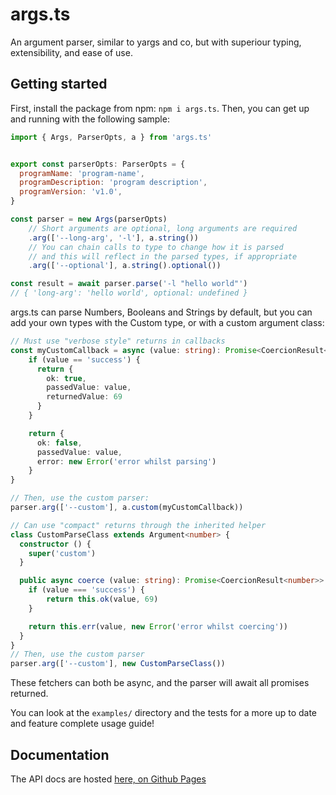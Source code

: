 # args.ts

An argument parser, similar to yargs and co, but with superiour typing, extensibility, and ease of use.

## Getting started

First, install the package from npm: `npm i args.ts`.
Then, you can get up and running with the following sample:
```js
import { Args, ParserOpts, a } from 'args.ts'


export const parserOpts: ParserOpts = {
  programName: 'program-name',
  programDescription: 'program description',
  programVersion: 'v1.0',
}

const parser = new Args(parserOpts)
    // Short arguments are optional, long arguments are required
    .arg(['--long-arg', '-l'], a.string())
    // You can chain calls to type to change how it is parsed
    // and this will reflect in the parsed types, if appropriate
    .arg(['--optional'], a.string().optional()) 

const result = await parser.parse('-l "hello world"') 
// { 'long-arg': 'hello world', optional: undefined }
```

args.ts can parse Numbers, Booleans and Strings by default, but you can add your own types with the Custom type, or with a custom argument class:
```ts
// Must use "verbose style" returns in callbacks
const myCustomCallback = async (value: string): Promise<CoercionResult<number>> => {
    if (value == 'success') {
      return {
        ok: true,
        passedValue: value,
        returnedValue: 69
      }
    }

    return {
      ok: false,
      passedValue: value,
      error: new Error('error whilst parsing')
    }
}

// Then, use the custom parser:
parser.arg(['--custom'], a.custom(myCustomCallback))
```
```ts
// Can use "compact" returns through the inherited helper
class CustomParseClass extends Argument<number> {
  constructor () {
    super('custom')
  }

  public async coerce (value: string): Promise<CoercionResult<number>> {
    if (value === 'success') {
        return this.ok(value, 69)
    }

    return this.err(value, new Error('error whilst coercing'))
  }
}
// Then, use the custom parser
parser.arg(['--custom'], new CustomParseClass())
```
These fetchers can both be async, and the parser will await all promises returned.

You can look at the `examples/` directory and the tests for a more up to date and feature complete usage guide!

## Documentation

The API docs are hosted [here, on Github Pages](https:/amy.is-a.dev/args-ts)
